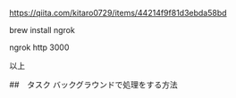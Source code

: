 https://qiita.com/kitaro0729/items/44214f9f81d3ebda58bd

brew install ngrok

ngrok http 3000

以上

##　タスク
バックグラウンドで処理をする方法